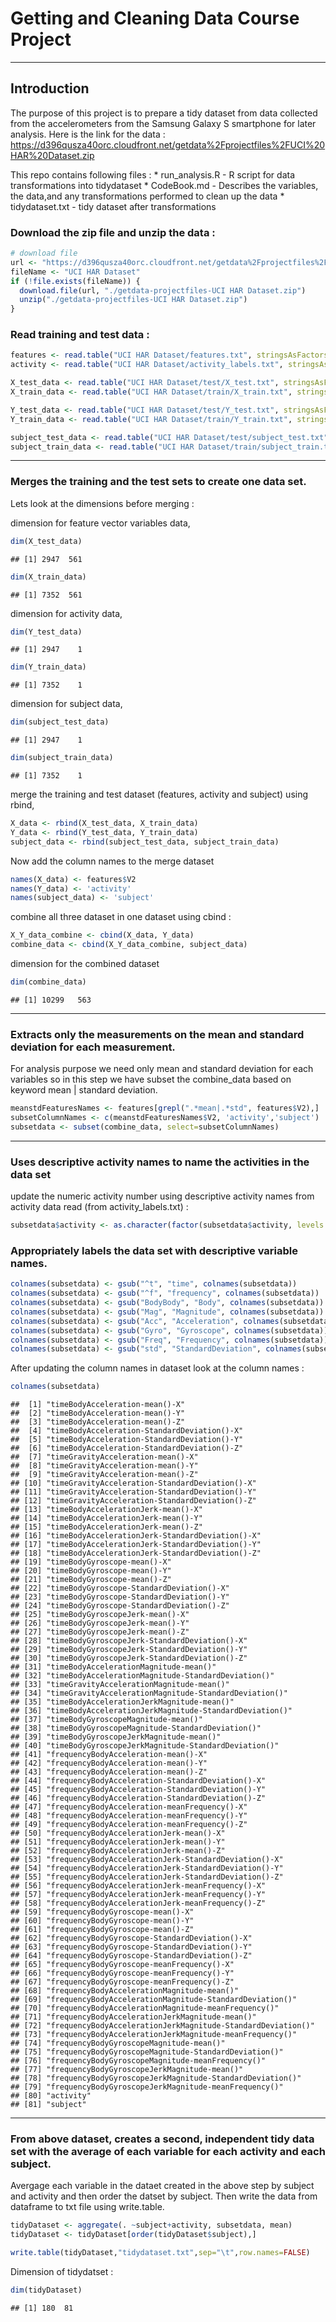 Getting and Cleaning Data Course Project
================

------------------------------------------------------------------------

Introduction
------------

The purpose of this project is to prepare a tidy dataset from data collected from the accelerometers from the Samsung Galaxy S smartphone for later analysis. Here is the link for the data : <https://d396qusza40orc.cloudfront.net/getdata%2Fprojectfiles%2FUCI%20HAR%20Dataset.zip>

This repo contains following files : \* run\_analysis.R - R script for data transformations into tidydataset \* CodeBook.md - Describes the variables, the data,and any transformations performed to clean up the data \* tidydataset.txt - tidy dataset after transformations

### Download the zip file and unzip the data :

``` r
# download file 
url <- "https://d396qusza40orc.cloudfront.net/getdata%2Fprojectfiles%2FUCI%20HAR%20Dataset.zip"
fileName <- "UCI HAR Dataset"
if (!file.exists(fileName)) {
  download.file(url, "./getdata-projectfiles-UCI HAR Dataset.zip")
  unzip("./getdata-projectfiles-UCI HAR Dataset.zip")
}
```

### Read training and test data :

``` r
features <- read.table("UCI HAR Dataset/features.txt", stringsAsFactors=FALSE)
activity <- read.table("UCI HAR Dataset/activity_labels.txt", stringsAsFactors=FALSE)

X_test_data <- read.table("UCI HAR Dataset/test/X_test.txt", stringsAsFactors=FALSE)
X_train_data <- read.table("UCI HAR Dataset/train/X_train.txt", stringsAsFactors=FALSE)

Y_test_data <- read.table("UCI HAR Dataset/test/Y_test.txt", stringsAsFactors=FALSE)
Y_train_data <- read.table("UCI HAR Dataset/train/Y_train.txt", stringsAsFactors=FALSE)

subject_test_data <- read.table("UCI HAR Dataset/test/subject_test.txt", stringsAsFactors=FALSE)
subject_train_data <- read.table("UCI HAR Dataset/train/subject_train.txt", stringsAsFactors=FALSE)
```

------------------------------------------------------------------------

### Merges the training and the test sets to create one data set.

Lets look at the dimensions before merging :

dimension for feature vector variables data,

``` r
dim(X_test_data)
```

    ## [1] 2947  561

``` r
dim(X_train_data)
```

    ## [1] 7352  561

dimension for activity data,

``` r
dim(Y_test_data)
```

    ## [1] 2947    1

``` r
dim(Y_train_data)
```

    ## [1] 7352    1

dimension for subject data,

``` r
dim(subject_test_data)
```

    ## [1] 2947    1

``` r
dim(subject_train_data)
```

    ## [1] 7352    1

merge the training and test dataset (features, activity and subject) using rbind,

``` r
X_data <- rbind(X_test_data, X_train_data)
Y_data <- rbind(Y_test_data, Y_train_data)
subject_data <- rbind(subject_test_data, subject_train_data)
```

Now add the column names to the merge dataset

``` r
names(X_data) <- features$V2
names(Y_data) <- 'activity'
names(subject_data) <- 'subject'
```

combine all three dataset in one dataset using cbind :

``` r
X_Y_data_combine <- cbind(X_data, Y_data)
combine_data <- cbind(X_Y_data_combine, subject_data)
```

dimension for the combined dataset

``` r
dim(combine_data)
```

    ## [1] 10299   563

------------------------------------------------------------------------

### Extracts only the measurements on the mean and standard deviation for each measurement.

For analysis purpose we need only mean and standard deviation for each variables so in this step we have subset the combine\_data based on keyword mean | standard deviation.

``` r
meanstdFeaturesNames <- features[grepl(".*mean|.*std", features$V2),]
subsetColumnNames <- c(meanstdFeaturesNames$V2, 'activity','subject')
subsetdata <- subset(combine_data, select=subsetColumnNames)
```

------------------------------------------------------------------------

### Uses descriptive activity names to name the activities in the data set

update the numeric activity number using descriptive activity names from activity data read (from activity\_labels.txt) :

``` r
subsetdata$activity <- as.character(factor(subsetdata$activity, levels = activity$V1, labels = activity$V2))
```

### Appropriately labels the data set with descriptive variable names.

``` r
colnames(subsetdata) <- gsub("^t", "time", colnames(subsetdata))
colnames(subsetdata) <- gsub("^f", "frequency", colnames(subsetdata))
colnames(subsetdata) <- gsub("BodyBody", "Body", colnames(subsetdata))
colnames(subsetdata) <- gsub("Mag", "Magnitude", colnames(subsetdata))
colnames(subsetdata) <- gsub("Acc", "Acceleration", colnames(subsetdata))
colnames(subsetdata) <- gsub("Gyro", "Gyroscope", colnames(subsetdata))
colnames(subsetdata) <- gsub("Freq", "Frequency", colnames(subsetdata))
colnames(subsetdata) <- gsub("std", "StandardDeviation", colnames(subsetdata))
```

After updating the column names in dataset look at the column names :

``` r
colnames(subsetdata)
```

    ##  [1] "timeBodyAcceleration-mean()-X"                             
    ##  [2] "timeBodyAcceleration-mean()-Y"                             
    ##  [3] "timeBodyAcceleration-mean()-Z"                             
    ##  [4] "timeBodyAcceleration-StandardDeviation()-X"                
    ##  [5] "timeBodyAcceleration-StandardDeviation()-Y"                
    ##  [6] "timeBodyAcceleration-StandardDeviation()-Z"                
    ##  [7] "timeGravityAcceleration-mean()-X"                          
    ##  [8] "timeGravityAcceleration-mean()-Y"                          
    ##  [9] "timeGravityAcceleration-mean()-Z"                          
    ## [10] "timeGravityAcceleration-StandardDeviation()-X"             
    ## [11] "timeGravityAcceleration-StandardDeviation()-Y"             
    ## [12] "timeGravityAcceleration-StandardDeviation()-Z"             
    ## [13] "timeBodyAccelerationJerk-mean()-X"                         
    ## [14] "timeBodyAccelerationJerk-mean()-Y"                         
    ## [15] "timeBodyAccelerationJerk-mean()-Z"                         
    ## [16] "timeBodyAccelerationJerk-StandardDeviation()-X"            
    ## [17] "timeBodyAccelerationJerk-StandardDeviation()-Y"            
    ## [18] "timeBodyAccelerationJerk-StandardDeviation()-Z"            
    ## [19] "timeBodyGyroscope-mean()-X"                                
    ## [20] "timeBodyGyroscope-mean()-Y"                                
    ## [21] "timeBodyGyroscope-mean()-Z"                                
    ## [22] "timeBodyGyroscope-StandardDeviation()-X"                   
    ## [23] "timeBodyGyroscope-StandardDeviation()-Y"                   
    ## [24] "timeBodyGyroscope-StandardDeviation()-Z"                   
    ## [25] "timeBodyGyroscopeJerk-mean()-X"                            
    ## [26] "timeBodyGyroscopeJerk-mean()-Y"                            
    ## [27] "timeBodyGyroscopeJerk-mean()-Z"                            
    ## [28] "timeBodyGyroscopeJerk-StandardDeviation()-X"               
    ## [29] "timeBodyGyroscopeJerk-StandardDeviation()-Y"               
    ## [30] "timeBodyGyroscopeJerk-StandardDeviation()-Z"               
    ## [31] "timeBodyAccelerationMagnitude-mean()"                      
    ## [32] "timeBodyAccelerationMagnitude-StandardDeviation()"         
    ## [33] "timeGravityAccelerationMagnitude-mean()"                   
    ## [34] "timeGravityAccelerationMagnitude-StandardDeviation()"      
    ## [35] "timeBodyAccelerationJerkMagnitude-mean()"                  
    ## [36] "timeBodyAccelerationJerkMagnitude-StandardDeviation()"     
    ## [37] "timeBodyGyroscopeMagnitude-mean()"                         
    ## [38] "timeBodyGyroscopeMagnitude-StandardDeviation()"            
    ## [39] "timeBodyGyroscopeJerkMagnitude-mean()"                     
    ## [40] "timeBodyGyroscopeJerkMagnitude-StandardDeviation()"        
    ## [41] "frequencyBodyAcceleration-mean()-X"                        
    ## [42] "frequencyBodyAcceleration-mean()-Y"                        
    ## [43] "frequencyBodyAcceleration-mean()-Z"                        
    ## [44] "frequencyBodyAcceleration-StandardDeviation()-X"           
    ## [45] "frequencyBodyAcceleration-StandardDeviation()-Y"           
    ## [46] "frequencyBodyAcceleration-StandardDeviation()-Z"           
    ## [47] "frequencyBodyAcceleration-meanFrequency()-X"               
    ## [48] "frequencyBodyAcceleration-meanFrequency()-Y"               
    ## [49] "frequencyBodyAcceleration-meanFrequency()-Z"               
    ## [50] "frequencyBodyAccelerationJerk-mean()-X"                    
    ## [51] "frequencyBodyAccelerationJerk-mean()-Y"                    
    ## [52] "frequencyBodyAccelerationJerk-mean()-Z"                    
    ## [53] "frequencyBodyAccelerationJerk-StandardDeviation()-X"       
    ## [54] "frequencyBodyAccelerationJerk-StandardDeviation()-Y"       
    ## [55] "frequencyBodyAccelerationJerk-StandardDeviation()-Z"       
    ## [56] "frequencyBodyAccelerationJerk-meanFrequency()-X"           
    ## [57] "frequencyBodyAccelerationJerk-meanFrequency()-Y"           
    ## [58] "frequencyBodyAccelerationJerk-meanFrequency()-Z"           
    ## [59] "frequencyBodyGyroscope-mean()-X"                           
    ## [60] "frequencyBodyGyroscope-mean()-Y"                           
    ## [61] "frequencyBodyGyroscope-mean()-Z"                           
    ## [62] "frequencyBodyGyroscope-StandardDeviation()-X"              
    ## [63] "frequencyBodyGyroscope-StandardDeviation()-Y"              
    ## [64] "frequencyBodyGyroscope-StandardDeviation()-Z"              
    ## [65] "frequencyBodyGyroscope-meanFrequency()-X"                  
    ## [66] "frequencyBodyGyroscope-meanFrequency()-Y"                  
    ## [67] "frequencyBodyGyroscope-meanFrequency()-Z"                  
    ## [68] "frequencyBodyAccelerationMagnitude-mean()"                 
    ## [69] "frequencyBodyAccelerationMagnitude-StandardDeviation()"    
    ## [70] "frequencyBodyAccelerationMagnitude-meanFrequency()"        
    ## [71] "frequencyBodyAccelerationJerkMagnitude-mean()"             
    ## [72] "frequencyBodyAccelerationJerkMagnitude-StandardDeviation()"
    ## [73] "frequencyBodyAccelerationJerkMagnitude-meanFrequency()"    
    ## [74] "frequencyBodyGyroscopeMagnitude-mean()"                    
    ## [75] "frequencyBodyGyroscopeMagnitude-StandardDeviation()"       
    ## [76] "frequencyBodyGyroscopeMagnitude-meanFrequency()"           
    ## [77] "frequencyBodyGyroscopeJerkMagnitude-mean()"                
    ## [78] "frequencyBodyGyroscopeJerkMagnitude-StandardDeviation()"   
    ## [79] "frequencyBodyGyroscopeJerkMagnitude-meanFrequency()"       
    ## [80] "activity"                                                  
    ## [81] "subject"

------------------------------------------------------------------------

### From above dataset, creates a second, independent tidy data set with the average of each variable for each activity and each subject.

Avergage each variable in the dataet created in the above step by subject and activity and then order the datset by subject. Then write the data from dataframe to txt file using write.table.

``` r
tidyDataset <- aggregate(. ~subject+activity, subsetdata, mean)
tidyDataset <- tidyDataset[order(tidyDataset$subject),]

write.table(tidyDataset,"tidydataset.txt",sep="\t",row.names=FALSE)
```

Dimension of tidydatset :

``` r
dim(tidyDataset)
```

    ## [1] 180  81
